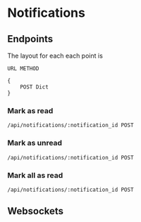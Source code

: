 # Notifications 

## Endpoints

The layout for each each point is 

```URL METHOD```

```
{ 
    POST Dict 
}
```

### Mark as read

```/api/notifications/:notification_id POST```

### Mark as unread

```/api/notifications/:notification_id POST```

### Mark all as read

```/api/notifications/:notification_id POST```


## Websockets
